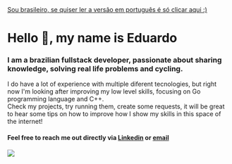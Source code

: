 <a target="_blank" href="https://github.com/eduardo-moro/eduardo-moro/blob/main/LEIAME.md" translate="no" >
    Sou brasileiro, se quiser ler a versão em português é só clicar aqui :)
</a>


#  Hello 👋, my name is Eduardo
### I am a brazilian fullstack developer, passionate about sharing knowledge, solving real life problems and cycling.

I do have a lot of experience with multiple diferent tecnologies, but right now I'm looking after improving my low level skills, focusing on Go programming language and C++.\
Check my projects, try running them, create some requests, it will be great to hear some tips on how to improve how I show my skills in this space of the internet!

#### Feel free to reach me out directly via [Linkedin](mailto:dev.eduardomoro@gmail.com) or [email](mailto:dev.eduardomoro@gmail.com)


![](https://komarev.com/ghpvc/?username=eduardo-moro&style=for-the-badge?color=blue)
